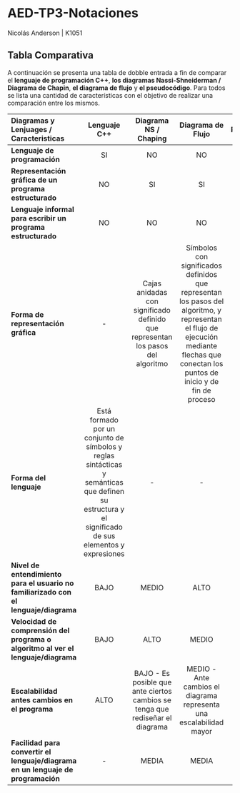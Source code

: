 # AED-TP3-Notaciones
Nicolás Anderson | K1051




## Tabla Comparativa

A continuación se presenta una tabla de dobble entrada a fin de comparar el  **lenguaje de programación C++**, **los diagramas Nassi-Shneiderman / Diagrama de Chapin**, **el diagrama de flujo** y **el pseudocódigo**. Para todos se lista una cantidad de características con el objetivo de realizar una comparación entre los mismos.



| Diagramas y Lenjuages / Caracteristicas                                                    | Lenguaje C++ | Diagrama NS / Chaping | Diagrama de Flujo | Pseudocodigo |
|:----------------------------------------------------------------------------------------- | :---------:  | :-------------------: | :---------------: | :----------: |
| **Lenguaje de programación** | SI | NO | NO | NO | 
| **Representación gráfica de un programa estructurado** | NO | SI | SI | NO |
| **Lenguaje informal para escribir un programa estructurado** | NO | NO | NO | SI | 
| **Forma de representación gráfica** | - | Cajas anidadas con significado definido que representan los pasos del algoritmo | Símbolos con significados definidos que representan los pasos del algoritmo, y representan el flujo de ejecución mediante flechas que conectan los puntos de inicio y de fin de proceso | - |
| **Forma del lenguaje** | Está formado por un conjunto de símbolos y reglas sintácticas y semánticas que definen su estructura y el significado de sus elementos y expresiones | - | - | Informal, similar a un lenguaje cotidiano, es conveniente; generalmente solo describe las instrucciones ejecutables |
| **Nivel de entendimiento para el usuario no familiarizado con el lenguaje/diagrama** | BAJO | MEDIO | ALTO | ALTO |
| **Velocidad de comprensión del programa o algoritmo al ver el lenguaje/diagrama** | BAJO | ALTO | MEDIO | BAJO |
| **Escalabilidad antes cambios en el programa** | ALTO | BAJO - Es posible que ante ciertos cambios se tenga que rediseñar el diagrama  | MEDIO - Ante cambios el diagrama representa una escalabilidad mayor | ALTO |
| **Facilidad para convertir el lenguaje/diagrama en un lenguaje de programación** | - | MEDIA  | MEDIA  | ALTA |





